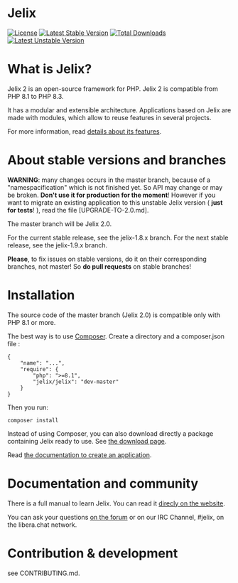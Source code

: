 # Jelix

[![License](https://poser.pugx.org/jelix/jelix/license)](https://packagist.org/packages/jelix/jelix)
[![Latest Stable Version](https://poser.pugx.org/jelix/jelix/v/stable)](https://packagist.org/packages/jelix/jelix)
[![Total Downloads](https://poser.pugx.org/jelix/jelix/downloads)](https://packagist.org/packages/jelix/jelix)
[![Latest Unstable Version](https://poser.pugx.org/jelix/jelix/v/unstable)](https://packagist.org/packages/jelix/jelix)

What is Jelix?
==============


Jelix 2 is an open-source framework for PHP. Jelix 2 is compatible from PHP 8.1 to PHP 8.3.

It has a modular and extensible architecture. Applications based on Jelix are made
with modules, which allow to reuse features in several projects.

For more information, read [details about its features](https://jelix.org/articles/en/features).

About stable versions and branches
==================================

**WARNING**: many changes occurs in the master branch, because of a "namespacification"
which is not finished yet. So API may change or may be broken.
**Don't use it for production for the moment**! However if you want to migrate an existing
application to this unstable Jelix version ( **just for tests**! ), read the file
[UPGRADE-TO-2.0.md].

The master branch will be Jelix 2.0.

For the current stable release, see the jelix-1.8.x branch. For the next stable release,
see the jelix-1.9.x branch.

**Please**, to fix issues on stable versions, do it on their corresponding branches,
not master! So **do pull requests** on stable branches!

Installation
===========

The source code of the master branch (Jelix 2.0) is compatible only with PHP 8.1 
or more.

The best way is to use [Composer](https://getcomposer.org).
Create a directory and a composer.json file : 

```
{
    "name": "...",
    "require": {
        "php": ">=8.1",
        "jelix/jelix": "dev-master"
    }
}
```

Then you run:

```
composer install
```

Instead of using Composer, you can also download directly a package containing Jelix ready
to use. See [the download page](https://jelix.org/articles/en/download).

Read [the documentation to create an application](https://docs.jelix.org/en/manual-1.9/installation/create-application).

Documentation and community
========================

There is a full manual to learn Jelix. You can read it [direcly on the website](https://docs.jelix.org/en/manual-1.9).

You can ask your questions [on the forum](https://jelix.org/forums/forum/cat/2-english) or
on our IRC Channel, #jelix, on the libera.chat network.

Contribution & development
===========================

see CONTRIBUTING.md.
